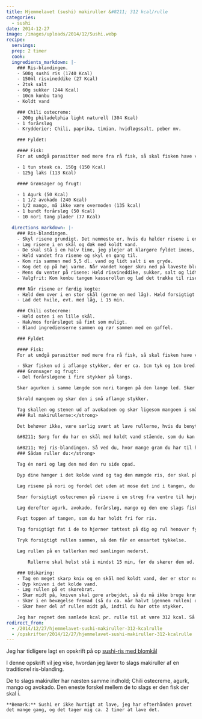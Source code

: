 ```yaml
---
title: Hjemmelavet (sushi) makiruller &#8211; 312 kcal/rulle
categories:
  - sushi
date: 2014-12-27
image: /images/uploads/2014/12/Sushi.webp
recipe:
  servings:
  prep: 2 timer
  cook:
  ingredients_markdown: |-
    ### Ris-blandingen.
    - 500g sushi ris (1740 Kcal)
    - 150ml risvineddike (27 Kcal)
    - 2tsk salt
    - 60g sukker (244 Kcal)
    - 10cm konbu tang
    - Koldt vand

    ### Chili ostecreme:
    - 200g philadelphia light naturell (304 Kcal)
    - 1 forårsløg
    - Krydderier; Chili, paprika, timian, hvidløgssalt, peber mv.

    ### Fyldet:

    #### Fisk:
    For at undgå parasitter med mere fra rå fisk, så skal fisken have været dybt frossen i mindst et døgn før brug.

    - 1 tun steak ca. 150g (150 Kcal)
    - 125g laks (113 Kcal)

    #### Grønsager og frugt:

    - 1 Agurk (50 Kcal)
    - 1 1/2 avokado (240 Kcal)
    - 1/2 mango, må ikke være overmoden (135 kcal)
    - 1 bundt forårsløg (50 Kcal)
    - 10 nori tang plader (77 Kcal)

  directions_markdown: |-
    ### Ris-blandingen.
    - Skyl risene grundigt. Det nemmeste er, hvis du hælder risene i en stor si og skyller risene under rindende vand fra hanen. Skyl risene til vandet er klart.
    - Læg risene i en skål og dæk med koldt vand.
    - De skal stå i en halv time, jeg plejer at klargøre fyldet imens, se længere nede.
    - Hæld vandet fra risene og skyl en gang til.
    - Kom ris sammen med 5,5 dl. vand og lidt salt i en gryde.
    - Kog det op på høj varme. Når vandet koger skru ned på laveste blus og lad det stå i 20 min. Løft ikke låget imens de koger.
    - Mens du venter på risene: Hæld risvineddike, sukker, salt og lidt peber i en kasserolle og lad det koge op og sluk det igen.
    - Valgfrit: Kom konbu tangen kasserollen og lad det trække til risene er færdige. Tag konbu tangen op igen og smid det ud.

    ### Når risene er færdig kogte:
    - Hæld dem over i en stor skål (gerne en med låg). Hæld forsigtigt risvineddikelagen over risene og vend, indtil lagen er fordelt godt og grundigt.
    - Lad det hvile, evt. med låg, i 15 min.

    ### Chili ostecreme:
    - Hæld osten i en lille skål.
    - Hak/mos forårsløget så fint som muligt.
    - Bland ingredienserne sammen og rør sammen med en gaffel.

    ### Fyldet

    #### Fisk:
    For at undgå parasitter med mere fra rå fisk, så skal fisken have været dybt frossen i mindst et døgn før brug.

    - Skær fisken ud i aflange stykker, der er ca. 1cm tyk og 1cm bred.
    ### Grønsager og frugt:
    - Del forårsløgene i fire stykker på langs.

    Skær agurken i samme længde som nori tangen på den lange led. Skær den på langs i fire, fjern kernerne og skær så hver 1/4 i tre dele på langs.

    Skrald mangoen og skær den i små aflange stykker.

    Tag skallen og stenen ud af avokadoen og skær ligesom mangoen i små aflange stykker.
    ### Rul makirullerne:</strong>

    Det behøver ikke, være særlig svært at lave rullerne, hvis du benytter dig af disse små tricks:

    &#8211; Sørg for du har en skål med koldt vand stående, som du kan dyppe hænderne i. Dette gør at risene ikke klistre så meget til dine hænder.

    &#8211; Vej ris-blandingen. Så ved du, hvor mange gram du har til hver rulle.
    ### Sådan ruller du:</strong>

    Tag én nori og læg den med den ru side opad.

    Dyp dine hænger i det kolde vand og tag den mængde ris, der skal på én ruller med dine fugtige hænder.

    Læg risene på nori og fordel det uden at mose det ind i tangen, du skal lade 1-1,5 cm i toppen være fri for ris.

    Smør forsigtigt ostecremen på risene i en streg fra ventre til højre side.

    Læg derefter agurk, avokado, forårsløg, mango og den ene slags fisk på stregen af ostecreme.

    Fugt toppen af tangen, som du har holdt fri for ris.

    Tag forsigtigt fat i de to hjørner tættest på dig og rul henover fyldet, og rul mod toppen så den fugtede nori kommer på ydersiden.

    Tryk forsigtigt rullen sammen, så den får en ensartet tykkelse.

    Læg rullen på en tallerken med samlingen nederst.

        Rullerne skal helst stå i mindst 15 min, før du skærer dem ud.

    ### Udskæring:
    - Tag en meget skarp kniv og en skål med koldt vand, der er stor nok til knivæggen.
    - Dyp kniven i det kolde vand.
    - Læg rullen på et skærebræt.
    - Skær midt på, kniven skal gøre arbejdet, så du må ikke bruge kræfter på det.
    - Skær i en bevægelse fremad (så du ca. når halvt igennem rullen) og træk tilbage, så du er helt igennem.
    - Skær hver del af rullen midt på, indtil du har otte stykker.

    Jeg har regnet den samlede kcal pr. rulle til at være 312 kcal. Så må du selv vurdere, hvor sundt du synes det er 😉
redirect_from:
  - /2014/12/27/hjemmelavet-sushi-makiruller-312-kcalrulle
  - /opskrifter/2014/12/27/hjemmelavet-sushi-makiruller-312-kcalrulle
---
```


Jeg har tidligere lagt en opskrift på op [sushi-ris med blomkål](/sushi/2013/09/21/sushi-ris-med-blomkal/)

I denne opskrift vil jeg vise, hvordan jeg laver to slags makiruller af en traditionel ris-blanding.

De to slags makiruller har næsten samme indhold; Chili ostecreme, agurk, mango og avokado. Den eneste forskel mellem de to slags er den fisk der skal i.

    **Bemærk:** Sushi er ikke hurtigt at lave, jeg har efterhånden prøvet det mange gang, og det tager mig ca. 2 timer at lave det.

